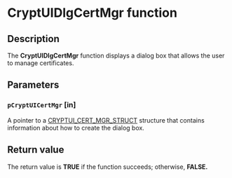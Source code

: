 # CryptUIDlgCertMgr function

## Description

The **CryptUIDlgCertMgr** function displays a dialog box that allows the user to manage certificates.

## Parameters

### `pCryptUICertMgr` [in]

A pointer to a [CRYPTUI_CERT_MGR_STRUCT](https://learn.microsoft.com/windows/desktop/api/cryptuiapi/ns-cryptuiapi-cryptui_cert_mgr_struct) structure that contains information about how to create the dialog box.

## Return value

The return value is **TRUE** if the function succeeds; otherwise, **FALSE.**